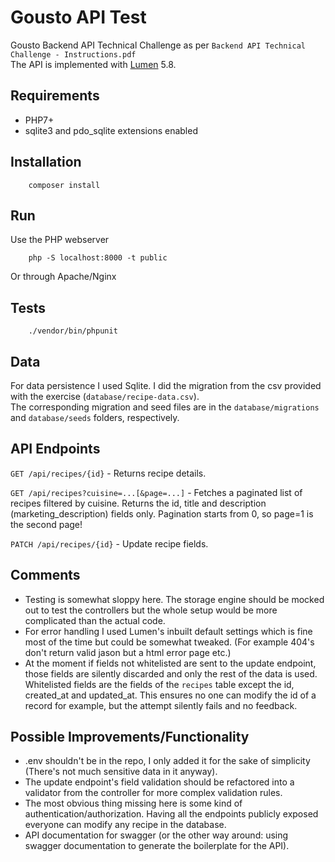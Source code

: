 # Gousto API Test
Gousto Backend API Technical Challenge as per `Backend API Technical Challenge - Instructions.pdf`  
The API is implemented with [Lumen](https://lumen.laravel.com]) 5.8.

## Requirements
- PHP7+
- sqlite3 and pdo_sqlite extensions enabled

## Installation
```
    composer install
```

## Run
Use the PHP webserver
```
    php -S localhost:8000 -t public
```
Or through Apache/Nginx

## Tests
```
    ./vendor/bin/phpunit
```

## Data
For data persistence I used Sqlite. I did the migration from the csv provided with the exercise (`database/recipe-data.csv`).  
The corresponding migration and seed files are in the `database/migrations` and `database/seeds` folders, respectively.

## API Endpoints
`GET /api/recipes/{id}` - Returns recipe details.

`GET /api/recipes?cuisine=...[&page=...]` - Fetches a paginated list of recipes filtered by cuisine. Returns the id,
title and description (marketing_description) fields only. Pagination starts from 0, so page=1 is the second page!

`PATCH /api/recipes/{id}` - Update recipe fields.

## Comments
- Testing is somewhat sloppy here. The storage engine should be mocked out to test the controllers but the whole setup 
would be more complicated than the actual code.
- For error handling I used Lumen's inbuilt default settings which is fine most of the time but could be somewhat tweaked.
(For example 404's don't return valid jason but a html error page etc.)
- At the moment if fields not whitelisted are sent to the update endpoint, those fields are silently discarded and only the rest of the data is used.
Whitelisted fields are the fields of the `recipes` table except the id, created_at and updated_at. This ensures no one can modify the id of a record
for example, but the attempt silently fails and no feedback.

## Possible Improvements/Functionality
- .env shouldn't be in the repo, I only added it for the sake of simplicity (There's not much sensitive data in it anyway).
- The update endpoint's field validation should be refactored into a validator from the controller for more complex validation rules.
- The most obvious thing missing here is some kind of authentication/authorization. Having all the endpoints publicly exposed
everyone can modify any recipe in the database.
- API documentation for swagger (or the other way around: using swagger documentation to generate the boilerplate for the API).
